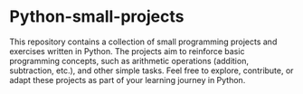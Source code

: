 # Python-small-projects
This repository contains a collection of small programming projects and exercises written in Python. The projects aim to reinforce basic programming concepts, such as arithmetic operations (addition, subtraction, etc.), and other simple tasks. Feel free to explore, contribute, or adapt these projects as part of your learning journey in Python.
